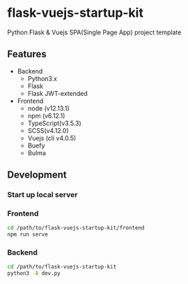 # flask-vuejs-startup-kit
Python Flask &amp; Vuejs SPA(Single Page App) project template

## Features
- Backend
    - Python3.x
    - Flask
    - Flask JWT-extended
- Frontend
    - node (v12.13.1)
    - npm (v6.12.1)
    - TypeScript(v3.5.3)
    - SCSS(v4.12.0)
    - Vuejs (cli v4.0.5)
    - Buefy
    - Bulma

## Development
### Start up local server
### Frontend
``` sh
cd /path/to/flask-vuejs-startup-kit/frontend
npm run serve
```

### Backend
``` sh
cd /path/to/flask-vuejs-startup-kit
python3 -B dev.py
```

